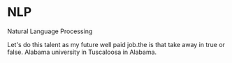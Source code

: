 # NLP
Natural Language Processing
  
Let's do this talent as my future well paid job.the
is that take away
in true or false. 
Alabama university in Tuscaloosa in Alabama. 

   
  
  
      
  
  
